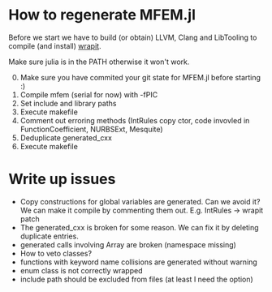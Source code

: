 # How to regenerate MFEM.jl

Before we start we have to build (or obtain) LLVM, Clang and LibTooling to compile (and install) [wrapit](https://github.com/grasph/wrapit/).

Make sure julia is in the PATH otherwise it won't work.

0. Make sure you have commited your git state for MFEM.jl before starting :)
1. Compile mfem (serial for now) with -fPIC
2. Set include and library paths
3. Execute makefile
4. Comment out erroring methods (IntRules copy ctor, code invovled in FunctionCoefficient, NURBSExt, Mesquite)
5. Deduplicate generated_cxx
6. Execute makefile

# Write up issues

* Copy constructions for global variables are generated. Can we avoid it? We can make it compile by commenting them out. E.g. IntRules -> wrapit patch
* The generated_cxx is broken for some reason. We can fix it by deleting duplicate entries.
* generated calls involving Array are broken (namespace missing)
* How to veto classes?
* functions with keyword name collisions are generated without warning
* enum class is not correctly wrapped
* include path should be excluded from files (at least I need the option)
